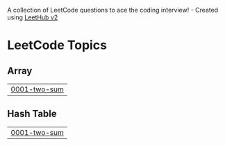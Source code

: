 A collection of LeetCode questions to ace the coding interview! - Created using [LeetHub v2](https://github.com/arunbhardwaj/LeetHub-2.0)
<!---LeetCode Topics Start-->
# LeetCode Topics
## Array
|  |
| ------- |
| [0001-two-sum](https://github.com/amalinamukhsis/leetcode_solution/tree/master/0001-two-sum) |
## Hash Table
|  |
| ------- |
| [0001-two-sum](https://github.com/amalinamukhsis/leetcode_solution/tree/master/0001-two-sum) |
<!---LeetCode Topics End-->